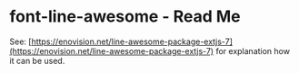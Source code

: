 # font-line-awesome - Read Me

See: [https://enovision.net/line-awesome-package-extjs-7](https://enovision.net/line-awesome-package-extjs-7) for explanation how it can be used.

